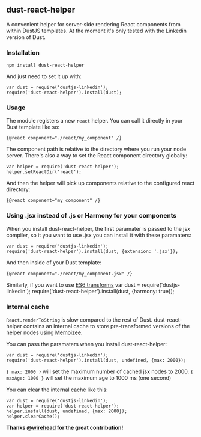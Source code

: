 ## dust-react-helper

A convenient helper for server-side rendering React components from within DustJS templates. At the moment it's only tested with the Linkedin version of Dust.

### Installation

    npm install dust-react-helper

And just need to set it up with:

    var dust = require('dustjs-linkedin');
    require('dust-react-helper').install(dust);

### Usage

The module registers a new `react` helper. You can call it directly in your Dust template like so:

    {@react component="./react/my_component" /}

The component path is relative to the directory where you run your node server. There's also a way to set the React component directory globally:

    var helper = require('dust-react-helper');
    helper.setReactDir('react');

And then the helper will pick up components relative to the configured react directory:

    {@react component="my_component" /}

### Using .jsx instead of .js or Harmony for your components

When you install dust-react-helper, the first paramater is passed to the jsx
compiler, so it you want to use .jsx you can install it with these paramaters:

    var dust = require('dustjs-linkedin');
    require('dust-react-helper').install(dust, {extension: '.jsx'});

And then inside of your Dust template:

    {@react component="./react/my_component.jsx" /}

Similarly, if you want to use [ES6 transforms](https://github.com/facebook/jstransform/tree/master/visitors)
    var dust = require('dustjs-linkedin');
    require('dust-react-helper').install(dust, {harmony: true});

### Internal cache

`React.renderToString` is slow compared to the rest of Dust.  dust-react-helper
contains an internal cache to store pre-transformed versions of the helper nodes
using [Memoizee](https://www.npmjs.com/package/memoizee).

You can pass the paramaters when you install dust-react-helper:

    var dust = require('dustjs-linkedin');
    require('dust-react-helper').install(dust, undefined, {max: 2000});

`{ max: 2000 }` will set the maximum number of cached jsx nodes to 2000.
`{ maxAge: 1000 }` will set the maximum age to 1000 ms (one second)

You can clear the internal cache like this:

    var dust = require('dustjs-linkedin');
    var helper = require('dust-react-helper');
    helper.install(dust, undefined, {max: 2000});
    helper.clearCache();

**Thanks [@wirehead](https://github.com/wirehead) for the great contribution!**
